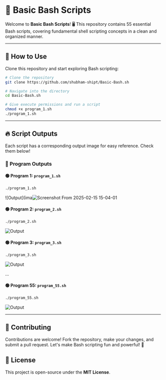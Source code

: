 # 🚀 Basic Bash Scripts

Welcome to **Basic Bash Scripts**! 🖥️ This repository contains 55 essential Bash scripts, covering fundamental shell scripting concepts in a clean and organized manner.

---

## 📌 How to Use

Clone this repository and start exploring Bash scripting:

```bash
# Clone the repository
git clone https://github.com/shubham-shipt/Basic-Bash.sh

# Navigate into the directory
cd Basic-Bash.sh

# Give execute permissions and run a script
chmod +x program_1.sh
./program_1.sh
```

---

## 🔥 Script Outputs
Each script has a corresponding output image for easy reference. Check them below!

### 📜 Program Outputs

#### 🟢 Program 1: `program_1.sh`
```bash
./program_1.sh
```
![Output](ima![Screenshot From 2025-02-15 15-04-01](https://github.com/user-attachments/assets/441fc8ca-deb8-4f6c-96e9-0c5488dad73a)


#### 🟢 Program 2: `program_2.sh`
```bash
./program_2.sh
```
![Output](images/program_2.png)

#### 🟢 Program 3: `program_3.sh`
```bash
./program_3.sh
```
![Output](images/program_3.png)

...

#### 🟢 Program 55: `program_55.sh`
```bash
./program_55.sh
```
![Output](images/program_55.png)

---

## 🤝 Contributing
Contributions are welcome! Fork the repository, make your changes, and submit a pull request. Let's make Bash scripting fun and powerful! 🚀

## 📜 License
This project is open-source under the **MIT License**.

